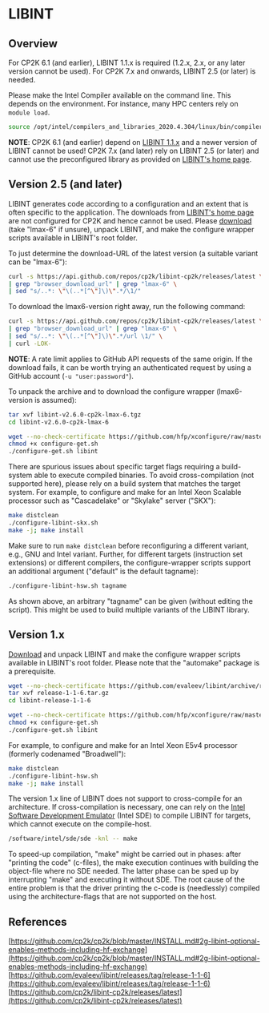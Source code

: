 # LIBINT

## Overview

For CP2K&#160;6.1 (and earlier), LIBINT&#160;1.1.x is required (1.2.x, 2.x, or any later version cannot be used). For CP2K&#160;7.x and onwards, LIBINT&#160;2.5 (or later) is needed.

Please make the Intel Compiler available on the command line. This depends on the environment. For instance, many HPC centers rely on `module load`.

```bash
source /opt/intel/compilers_and_libraries_2020.4.304/linux/bin/compilervars.sh intel64
```

**NOTE**: CP2K&#160;6.1 (and earlier) depend on [LIBINT&#160;1.1.x](#version1x) and a newer version of LIBINT cannot be used! CP2K&#160;7.x (and later) rely on LIBINT&#160;2.5 (or later) and cannot use the preconfigured library as provided on [LIBINT's home page](https://github.com/evaleev/libint).

## Version&#160;2.5 (and later)

LIBINT generates code according to a configuration and an extent that is often specific to the application. The downloads from [LIBINT's home page](https://github.com/evaleev/libint) are not configured for CP2K and hence cannot be used. Please [download](https://github.com/cp2k/libint-cp2k/releases/latest) (take "lmax-6" if unsure), unpack LIBINT, and make the configure wrapper scripts available in LIBINT's root folder.

To just determine the download-URL of the latest version (a suitable variant can be "lmax-6"):

```bash
curl -s https://api.github.com/repos/cp2k/libint-cp2k/releases/latest \
| grep "browser_download_url" | grep "lmax-6" \
| sed "s/..*: \"\(..*[^\"]\)\".*/\1/"
```

To download the lmax6-version right away, run the following command:

```bash
curl -s https://api.github.com/repos/cp2k/libint-cp2k/releases/latest \
| grep "browser_download_url" | grep "lmax-6" \
| sed "s/..*: \"\(..*[^\"]\)\".*/url \1/" \
| curl -LOK-
```

**NOTE**: A rate limit applies to GitHub API requests of the same origin. If the download fails, it can be worth trying an authenticated request by using a GitHub account (`-u "user:password"`).

To unpack the archive and to download the configure wrapper (lmax6-version is assumed):

```bash
tar xvf libint-v2.6.0-cp2k-lmax-6.tgz
cd libint-v2.6.0-cp2k-lmax-6

wget --no-check-certificate https://github.com/hfp/xconfigure/raw/master/configure-get.sh
chmod +x configure-get.sh
./configure-get.sh libint
```

There are spurious issues about specific target flags requiring a build-system able to execute compiled binaries. To avoid cross-compilation (not supported here), please rely on a build system that matches the target system. For example, to configure and make for an Intel Xeon Scalable processor such as "Cascadelake" or "Skylake" server ("SKX"):

```bash
make distclean
./configure-libint-skx.sh
make -j; make install
```

Make sure to run `make distclean` before reconfiguring a different variant, e.g., GNU and Intel variant. Further, for different targets (instruction set extensions) or different compilers, the configure-wrapper scripts support an additional argument ("default" is the default tagname):

```bash
./configure-libint-hsw.sh tagname
```

As shown above, an arbitrary "tagname" can be given (without editing the script). This might be used to build multiple variants of the LIBINT library.

## Version&#160;1.x

[Download](https://github.com/evaleev/libint/archive/release-1-1-6.tar.gz) and unpack LIBINT and make the configure wrapper scripts available in LIBINT's root folder. Please note that the "automake" package is a prerequisite.

```bash
wget --no-check-certificate https://github.com/evaleev/libint/archive/release-1-1-6.tar.gz
tar xvf release-1-1-6.tar.gz
cd libint-release-1-1-6

wget --no-check-certificate https://github.com/hfp/xconfigure/raw/master/configure-get.sh
chmod +x configure-get.sh
./configure-get.sh libint
```

For example, to configure and make for an Intel Xeon&#160;E5v4 processor (formerly codenamed "Broadwell"):

```bash
make distclean
./configure-libint-hsw.sh
make -j; make install
```

The version 1.x line of LIBINT does not support to cross-compile for an architecture. If cross-compilation is necessary, one can rely on the [Intel Software Development Emulator](https://software.intel.com/en-us/articles/intel-software-development-emulator) (Intel SDE) to compile LIBINT for targets, which cannot execute on the compile-host.

```bash
/software/intel/sde/sde -knl -- make
```

To speed-up compilation, "make" might be carried out in phases: after "printing the code" (c-files), the make execution continues with building the object-file where no SDE needed. The latter phase can be sped up by interrupting "make" and executing it without SDE. The root cause of the entire problem is that the driver printing the c-code is (needlessly) compiled using the architecture-flags that are not supported on the host.

## References

[https://github.com/cp2k/cp2k/blob/master/INSTALL.md#2g-libint-optional-enables-methods-including-hf-exchange](https://github.com/cp2k/cp2k/blob/master/INSTALL.md#2g-libint-optional-enables-methods-including-hf-exchange)  
[https://github.com/evaleev/libint/releases/tag/release-1-1-6](https://github.com/evaleev/libint/releases/tag/release-1-1-6)  
[https://github.com/cp2k/libint-cp2k/releases/latest](https://github.com/cp2k/libint-cp2k/releases/latest)

